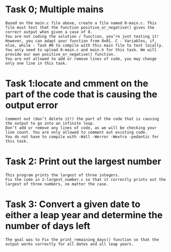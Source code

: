 # Task 0; Multiple mains
    Based on the main.c file above, create a file named 0-main.c. This file must test that the function positive_or_negative() gives the correct output when given a case of 0.
    You are not coding the solution / function, you’re just testing it! However, you can adapt your function from 0x01. C - Variables, if, else, while - Task #0 to compile with this main file to test locally.
    You only need to upload 0-main.c and main.h for this task. We will provide our own positive_or_negative() function.
    You are not allowed to add or remove lines of code, you may change only one line in this task.
# Task 1:locate and cmment on the part of the code that is causing the output error
    Comment out (don’t delete it!) the part of the code that is causing the output to go into an infinite loop.
    Don’t add or remove any lines of code, as we will be checking your line count. You are only allowed to comment out existing code.
    You do not have to compile with -Wall -Werror -Wextra -pedantic for this task.
# Task 2: Print out the largest number 
    This program prints the largest of three integers.
    Fix the code in 2-largest_number.c so that it correctly prints out the largest of three numbers, no matter the case.
# Task 3: Convert a given date to either a leap year and determine the number of days left
    The goal was to Fix the print_remaining_days() function so that the output works correctly for all dates and all leap years.